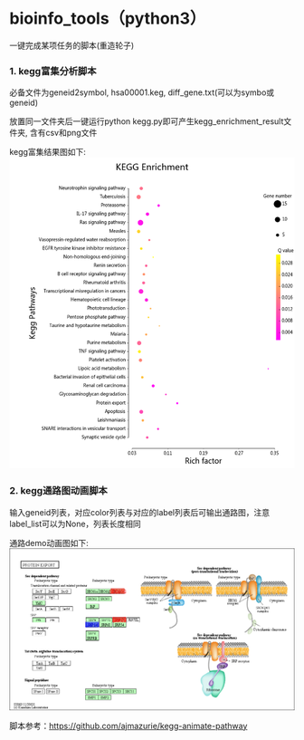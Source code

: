 # bioinfo_tools（python3）
一键完成某项任务的脚本(重造轮子)

### 1. kegg富集分析脚本

必备文件为geneid2symbol, hsa00001.keg, diff_gene.txt(可以为symbo或geneid)

放置同一文件夹后一键运行python kegg.py即可产生kegg_enrichment_result文件夹, 含有csv和png文件

kegg富集结果图如下:![富集结果](https://raw.githubusercontent.com/x2yline/bioinfo_tools/master/kegg/kegg_enrichment_result/enrichment.png)

### 2. kegg通路图动画脚本

输入geneid列表，对应color列表与对应的label列表后可输出通路图，注意label_list可以为None，列表长度相同

通路demo动画图如下:![通路图](https://raw.githubusercontent.com/x2yline/bioinfo_tools/master/kegg_animation/hsa03060.gif)

脚本参考：https://github.com/ajmazurie/kegg-animate-pathway
